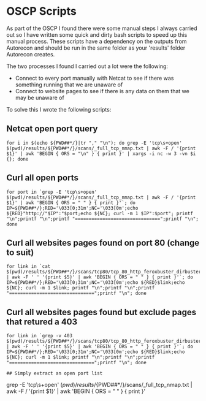 # OSCP Scripts

As part of the OSCP I found there were some manual steps I always carried out so I have written some quick and dirty bash scripts to speed up this manual process.
These scripts have a dependency on the outputs from Autorecon and should be run in the same folder as your 'results' folder Autorecon creates.

The two processes I found I carried out a lot were the following:

- Connect to every port manually with Netcat to see if there was something running that we are unaware of
- Connect to website pages to see if there is any data on them that we may be unaware of

To solve this I wrote the following scripts:

## Netcat open port query

````
for i in $(echo ${PWD##*/}|tr "," "\n"); do grep -E 'tcp\s+open' $(pwd)/results/${PWD##*/}/scans/_full_tcp_nmap.txt | awk -F / '{print $1}' | awk 'BEGIN { ORS = "\n" } { print }' | xargs -i nc -w 3 -vn $i {}; done
````

## Curl all open ports

```
for port in `grep -E 'tcp\s+open' $(pwd)/results/${PWD##*/}/scans/_full_tcp_nmap.txt | awk -F / '{print $1}' | awk 'BEGIN { ORS = " " } { print }'`; do IP=${PWD##*/};RED='\033[0;31m';NC='\033[0m';echo ${RED}"http://"$IP":"$port;echo ${NC}; curl -m 1 $IP":$port"; printf "\n";printf "\n";printf "===============================";printf "\n"; done

```

## Curl all websites pages found on port 80 (change to suit)

```
for link in `cat $(pwd)/results/${PWD##*/}/scans/tcp80/tcp_80_http_feroxbuster_dirbuster.txt | awk -F ' ' '{print $5}' | awk 'BEGIN { ORS = " " } { print }'`; do IP=${PWD##*/};RED='\033[0;31m';NC='\033[0m';echo ${RED}$link;echo ${NC}; curl -m 1 $link; printf "\n";printf "\n";printf "===============================";printf "\n"; done
```

## Curl all websites pages found but exclude pages that retured a 403

```
for link in `grep -v 403 $(pwd)/results/${PWD##*/}/scans/tcp80/tcp_80_http_feroxbuster_dirbuster.txt | awk -F ' ' '{print $5}' | awk 'BEGIN { ORS = " " } { print }'`; do IP=${PWD##*/};RED='\033[0;31m';NC='\033[0m';echo ${RED}$link;echo ${NC}; curl -m 1 $link; printf "\n";printf "\n";printf "===============================";printf "\n"; done

## Simply extract an open port list

```
grep -E 'tcp\s+open' $(pwd)/results/${PWD##*/}/scans/_full_tcp_nmap.txt | awk -F / '{print $1}' | awk 'BEGIN { ORS = " " } { print }'
```
